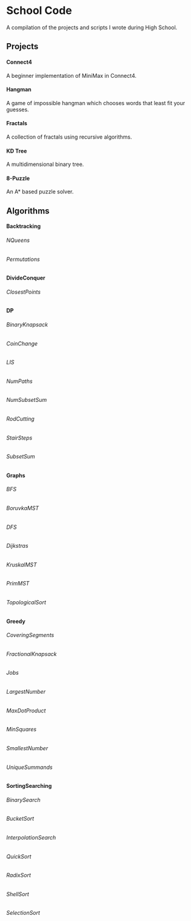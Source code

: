 # School Code

A compilation of the projects and scripts I wrote during High School.

## Projects

#### Connect4
A beginner implementation of MiniMax in Connect4.

#### Hangman
A game of impossible hangman which chooses words that least fit your guesses.

#### Fractals
A collection of fractals using recursive algorithms.

#### KD Tree
A multidimensional binary tree.

#### 8-Puzzle
An A* based puzzle solver.

## Algorithms

#### Backtracking

###### NQueens

###### Permutations

#### DivideConquer

###### ClosestPoints

#### DP

###### BinaryKnapsack

###### CoinChange

###### LIS

###### NumPaths

###### NumSubsetSum

###### RodCutting

###### StairSteps

###### SubsetSum

#### Graphs

###### BFS

###### BoruvkaMST

###### DFS

###### Dijkstras

###### KruskalMST

###### PrimMST

###### TopologicalSort

#### Greedy

###### CoveringSegments

###### FractionalKnapsack

###### Jobs

###### LargestNumber

###### MaxDotProduct

###### MinSquares

###### SmallestNumber

###### UniqueSummands

#### SortingSearching

###### BinarySearch

###### BucketSort

###### InterpolationSearch

###### QuickSort

###### RadixSort

###### ShellSort

###### SelectionSort
